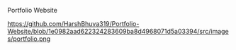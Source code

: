 Portfolio Website

https://github.com/HarshBhuva319/Portfolio-Website/blob/1e0982aad622324283609ba8d4968071d5a03394/src/images/portfolio.png
